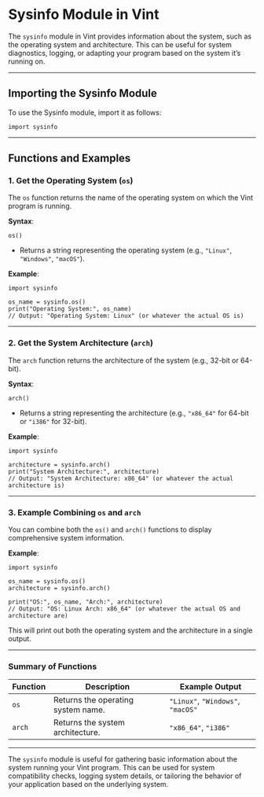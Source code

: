 # Sysinfo Module in Vint

The `sysinfo` module in Vint provides information about the system, such as the operating system and architecture. This can be useful for system diagnostics, logging, or adapting your program based on the system it’s running on.

---

## Importing the Sysinfo Module

To use the Sysinfo module, import it as follows:

```vint
import sysinfo
```

---

## Functions and Examples

### 1. Get the Operating System (`os`)
The `os` function returns the name of the operating system on which the Vint program is running.

**Syntax**:
```vint
os()
```

- Returns a string representing the operating system (e.g., `"Linux"`, `"Windows"`, `"macOS"`).

**Example**:
```vint
import sysinfo

os_name = sysinfo.os()
print("Operating System:", os_name)
// Output: "Operating System: Linux" (or whatever the actual OS is)
```

---

### 2. Get the System Architecture (`arch`)
The `arch` function returns the architecture of the system (e.g., 32-bit or 64-bit).

**Syntax**:
```vint
arch()
```

- Returns a string representing the architecture (e.g., `"x86_64"` for 64-bit or `"i386"` for 32-bit).

**Example**:
```vint
import sysinfo

architecture = sysinfo.arch()
print("System Architecture:", architecture)
// Output: "System Architecture: x86_64" (or whatever the actual architecture is)
```

---

### 3. Example Combining `os` and `arch`
You can combine both the `os()` and `arch()` functions to display comprehensive system information.

**Example**:
```vint
import sysinfo

os_name = sysinfo.os()
architecture = sysinfo.arch()

print("OS:", os_name, "Arch:", architecture)
// Output: "OS: Linux Arch: x86_64" (or whatever the actual OS and architecture are)
```

This will print out both the operating system and the architecture in a single output.

---

### Summary of Functions

| Function          | Description                                    | Example Output                              |
|-------------------|------------------------------------------------|---------------------------------------------|
| `os`              | Returns the operating system name.             | `"Linux"`, `"Windows"`, `"macOS"`           |
| `arch`            | Returns the system architecture.               | `"x86_64"`, `"i386"`                        |

---

The `sysinfo` module is useful for gathering basic information about the system running your Vint program. This can be used for system compatibility checks, logging system details, or tailoring the behavior of your application based on the underlying system.